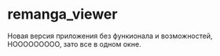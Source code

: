 # remanga_viewer
Новая версия приложения без функионала и возможностей, НООООООООО, зато все в одном окне.